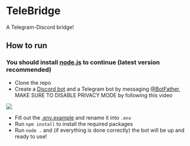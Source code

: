 # TeleBridge
A Telegram-Discord bridge!


## How to run
### You should install [node.js](https://nodejs.org/en/) to continue (latest version recommended)
- Clone the repo
- Create a [Discord bot](https://discord.com/developers/applications) and a Telegram bot by messaging [@BotFather](https://t.me/BotFather), MAKE SURE TO DISABLE PRIVACY MODE by following this video 

![](https://cdn.antogamer.it/r/Telegram_LcLzXfxwXO.gif)
- Fill out the [.env.example](https://github.com/AntogamerYT/TeleBridge/blob/master/.env.example) and rename it into `.env`
- Run `npm install` to install the required packages
- Run `node .` and (if everything is done correctly) the bot will be up and ready to use!
